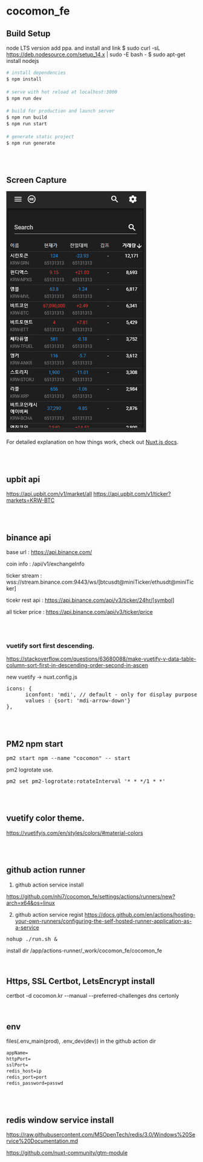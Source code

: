 # cocomon_fe

## Build Setup

node LTS version add ppa. and install and link
$ sudo curl -sL https://deb.nodesource.com/setup_14.x | sudo -E bash -
$ sudo apt-get install nodejs


```bash
# install dependencies
$ npm install

# serve with hot reload at localhost:3000
$ npm run dev

# build for production and launch server
$ npm run build
$ npm run start

# generate static project
$ npm run generate
```

<br /><br />
## Screen Capture

![cocomon](/assets/images/cocomon.gif)

For detailed explanation on how things work, check out [Nuxt.js docs](https://nuxtjs.org).

<br /><br />
## upbit api 

https://api.upbit.com/v1/market/all
https://api.upbit.com/v1/ticker?markets=KRW-BTC

<br /><br />
## binance api

base url : https://api.binance.com/

coin info : /api/v1/exchangeInfo

ticker stream : wss://stream.binance.com:9443/ws/[btcusdt@miniTicker/ethusdt@miniTicker]

ticekr rest api : https://api.binance.com/api/v3/ticker/24hr/[symbol]

all ticker price : https://api.binance.com/api/v3/ticker/price

<br /><br />

### vuetify sort first descending.

https://stackoverflow.com/questions/63680088/make-vuetify-v-data-table-column-sort-first-in-descending-order-second-in-ascen

new vuetify -> nuxt.config.js

<pre>
icons: {
      iconfont: 'mdi', // default - only for display purposes
      values : {sort: 'mdi-arrow-down'}
},
</pre>

<br /><br />
## PM2 npm start

<pre>
pm2 start npm --name "cocomon" -- start
</pre>

pm2 logrotate use.
<pre>
pm2 set pm2-logrotate:rotateInterval '* * */1 * *'
</pre>

<br /><br />
## vuetify color theme. 

https://vuetifyjs.com/en/styles/colors/#material-colors

<br /><br />

## github action runner

1. github action service install

https://github.com/nhj7/cocomon_fe/settings/actions/runners/new?arch=x64&os=linux


2. github action service regist
https://docs.github.com/en/actions/hosting-your-own-runners/configuring-the-self-hosted-runner-application-as-a-service


<pre>
nohup ./run.sh &
</pre>

install dir 
/app/actions-runner/_work/cocomon_fe/cocomon_fe

<br />

## Https, SSL Certbot, LetsEncrypt install

certbot -d cocomon.kr --manual --preferred-challenges dns certonly

<br />

## env

  files(.env_main(prod), .env_dev(dev)) in the github action dir

```
appName=
httpPort=
sslPort=
redis_host=ip
redis_port=port
redis_password=passwd
```
<br />
<br />

## redis window service install 

https://raw.githubusercontent.com/MSOpenTech/redis/3.0/Windows%20Service%20Documentation.md

https://github.com/nuxt-community/gtm-module